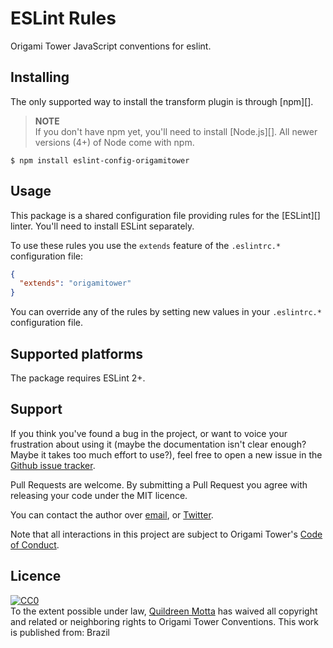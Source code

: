 ESLint Rules
============

Origami Tower JavaScript conventions for eslint.


## Installing

The only supported way to install the transform plugin is through [npm][].

> **NOTE**  
> If you don't have npm yet, you'll need to install [Node.js][]. All newer
> versions (4+) of Node come with npm.

```shell
$ npm install eslint-config-origamitower
```


## Usage

This package is a shared configuration file providing rules for the [ESLint][]
linter. You'll need to install ESLint separately.

To use these rules you use the `extends` feature of the `.eslintrc.*`
configuration file:

```json
{
  "extends": "origamitower"
}
```

You can override any of the rules by setting new values in your `.eslintrc.*`
configuration file.


## Supported platforms

The package requires ESLint 2+.


## Support

If you think you've found a bug in the project, or want to voice your
frustration about using it (maybe the documentation isn't clear enough? Maybe
it takes too much effort to use?), feel free to open a new issue in the
[Github issue tracker](https://github.com/origamitower/conventions/issues).

Pull Requests are welcome. By submitting a Pull Request you agree with releasing
your code under the MIT licence.

You can contact the author over [email](mailto:queen@robotlolita.me), or
[Twitter](https://twitter.com/robotlolita).

Note that all interactions in this project are subject to Origami Tower's
[Code of Conduct](https://github.com/origamitower/conventions/blob/master/code-of-conduct.md).


## Licence

[![CC0](https://licensebuttons.net/p/zero/1.0/88x31.png)](http://creativecommons.org/publicdomain/zero/1.0/)  
To the extent possible under law, [Quildreen Motta](http://robotlolita.me) has
waived all copyright and related or neighboring rights to Origami Tower
Conventions. This work is published from: Brazil

